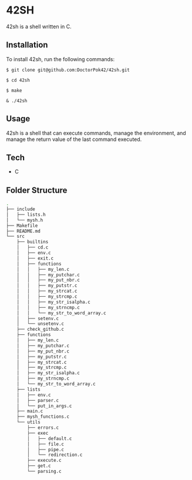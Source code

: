 # 42SH

42sh is a shell written in C.

## Installation

To install 42sh, run the following commands:

    $ git clone git@github.com:DoctorPok42/42sh.git

    $ cd 42sh

    $ make

    & ./42sh

## Usage

42sh is a shell that can execute commands, manage the environment, and manage the return value of the last command executed.

## Tech

- C

## Folder Structure

```bash
.
├── include
│   ├── lists.h
│   └── mysh.h
├── Makefile
├── README.md
└── src
    ├── builtins
    │   ├── cd.c
    │   ├── env.c
    │   ├── exit.c
    │   ├── functions
    │   │   ├── my_len.c
    │   │   ├── my_putchar.c
    │   │   ├── my_put_nbr.c
    │   │   ├── my_putstr.c
    │   │   ├── my_strcat.c
    │   │   ├── my_strcmp.c
    │   │   ├── my_str_isalpha.c
    │   │   ├── my_strncmp.c
    │   │   └── my_str_to_word_array.c
    │   ├── setenv.c
    │   └── unsetenv.c
    ├── check_github.c
    ├── functions
    │   ├── my_len.c
    │   ├── my_putchar.c
    │   ├── my_put_nbr.c
    │   ├── my_putstr.c
    │   ├── my_strcat.c
    │   ├── my_strcmp.c
    │   ├── my_str_isalpha.c
    │   ├── my_strncmp.c
    │   └── my_str_to_word_array.c
    ├── lists
    │   ├── env.c
    │   ├── parser.c
    │   └── put_in_args.c
    ├── main.c
    ├── mysh_functions.c
    └── utils
        ├── errors.c
        ├── exec
        │   ├── default.c
        │   ├── file.c
        │   ├── pipe.c
        │   └── redirection.c
        ├── execute.c
        ├── get.c
        └── parsing.c
```
